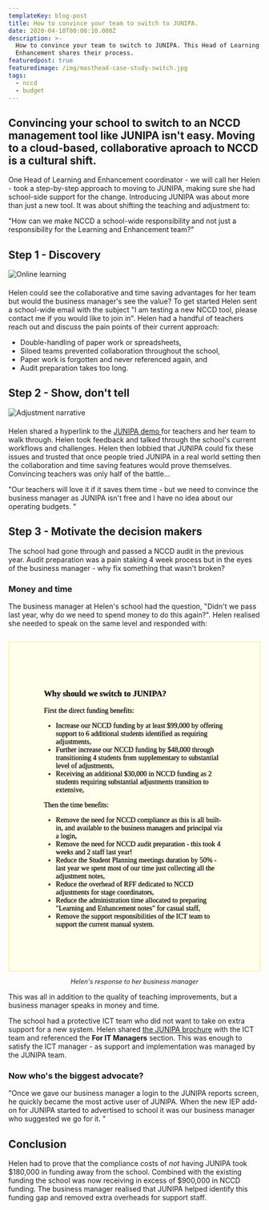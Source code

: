```yaml
---
templateKey: blog-post
title: How to convince your team to switch to JUNIPA.
date: 2020-04-10T00:00:10.000Z
description: >-
  How to convince your team to switch to JUNIPA. This Head of Learning and
  Enhancement shares their process.
featuredpost: true
featuredimage: /img/masthead-case-study-switch.jpg
tags:
  - nccd
  - budget
---
```

## Convincing your school to switch to an NCCD management tool like JUNIPA isn't easy. Moving to a cloud-based, collaborative aproach to NCCD is a cultural shift.

One Head of Learning and Enhancement coordinator - we will call her Helen - took a step-by-step approach to moving to JUNIPA, making sure she had school-side support for the change. Introducing JUNIPA was about more than just a new tool. It was about shifting the teaching and adjustment to:

<p class="message message-body">"How can we make NCCD a school-wide responsibility and not just a responsibility for the Learning and Enhancement team?"</p>

## Step 1 - Discovery

<div class="has-text-centered" style="margin-bottom: 20px">

![Online learning](/img/masthead-case-study-switch.jpg "Online learning")

  </div>

Helen could see the collaborative and time saving advantages for her team but would the business manager's see the value? To get started Helen sent a school-wide email with the subject "I am testing a new NCCD tool, please contact me if you would like to join in". Helen had a handful of teachers reach out and discuss the pain points of their current approach:

* Double-handling of paper work or spreadsheets,
* Siloed teams prevented collaboration throughout the school,
* Paper work is forgotten and never referenced again, and
* Audit preparation takes too long.

## Step 2 - Show, don't tell

  <div class="has-text-centered"  style="margin-bottom: 20px">

![Adjustment narrative](/img/adjustment-narrative-slider.gif "Adjustment narrative")

  </div>

Helen shared a hyperlink to the <a href="https://demo.junipa.com.au">JUNIPA demo </a> for teachers and her team to walk through. Helen took feedback and talked through the school's current workflows and challenges. Helen then lobbied that JUNIPA could fix these issues and trusted that once people tried JUNIPA in a real world setting then the collaboration and time saving features would prove themselves. Convincing teachers was only half of the battle...

<p class="message message-body">"Our teachers will love it if it saves them time - but we need to convince the business manager as JUNIPA isn't free and I have no idea about our operating budgets. "</p>

## Step 3 - Motivate the decision makers

The school had gone through and passed a NCCD audit in the previous year. Audit preparation was a pain staking 4 week process but in the eyes of the business manager - why fix something that wasn't broken?

### Money and time

The business manager at Helen's school had the question, "Didn't we pass last year, why do we need to spend money to do this again?". Helen realised she needed to speak on the same level and responded with:

<div class="message message-body" style="background: #FFFFEC; font-size: 1em; font-family: George, serif; padding: 5em; border: 1px solid #FFEC76; margin-top: 2em; text-shadow: 0 0 1px black;">
<h3>Why should we switch to JUNIPA?</h3>

First the direct funding benefits:

* Increase our NCCD funding by at least $99,000 by offering support to 6 additional students identified as requiring adjustments,
* Further increase our NCCD funding by $48,000 through transitioning 4 students from supplementary to substantial level of adjustments,
* Receiving an additional $30,000 in NCCD funding as 2 students requiring substantial adjustments transition to extensive,

Then the time benefits:

* Remove the need for NCCD compliance as this is all built-in, and available to the business managers and principal via a login,
* Remove the need for NCCD audit preparation - this took 4 weeks and 2 staff last year!
* Reduce the Student Planning meetings duration by 50% - last year we spent most of our time just collecting all the adjustment notes,
* Reduce the overhead of RFF dedicated to NCCD adjustments for stage coordinators,
* Reduce the administration time allocated to preparing "Learning and Enhancement notes" for casual staff,
* Remove the support responsibilities of the ICT team to support the current manual system.

</div>

<p style="text-align: center; font-size: 0.9em"><em>Helen's response to her business manager</em></p>

This was all in addition to the quality of teaching improvements, but a business manager speaks in money and time.

The school had a protective ICT team who did not want to take on extra support for a new system. Helen shared <a href="https://junipa.com.au/files/junipa.pdf">the JUNIPA brochure</a> with the ICT team and referenced the **For IT Managers** section. This was enough to satisfy the ICT manager - as support and implementation was managed by the JUNIPA team.

<h3>Now who's the biggest advocate? </h3>

<p class="message message-body">
"Once we gave our business manager a login to the JUNIPA reports screen, he quickly became the most active user of JUNIPA.  When the new IEP add-on for JUNIPA started to advertised to school it was our business manager who suggested we go for it. "
</p>

## Conclusion

Helen had to prove that the compliance costs of *not* having JUNIPA took $180,000 in funding away from the school. Combined with the existing funding the school was now receiving in excess of $900,000 in NCCD funding. The business manager realised that JUNIPA helped identify this funding gap and removed extra overheads for support staff.

</div>
